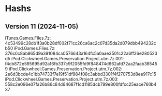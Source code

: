 # Hashs
## Version 11 (2024-11-05)
iTunes.Games.Files.7z: 4c53499c38db1f3a0b28df002f71cc26ca6ac2c07d35da2d079dbb494232cb50
iPod.Games.Files.7z: 376c0c8ab965d9a391084ca0576643a164fc5a0aae3501c22a6ff26e280523d5
iPod.Clickwheel.Games.Preservation.Project.utm.7z.001: f4cb872e595695d92a16fb337c9f2055fd9f848474d662afd72aa2faab365459
iPod.Clickwheel.Games.Preservation.Project.utm.7z.002: 2e6d3bcde4c1bb74733f7e19f51df984f08c3abbd3301f4f270753d8ee917c15
iPod.Clickwheel.Games.Preservation.Project.utm.7z.003: 558c2e096e07fa26b86c84d64687f1cd1185dcb799e800fdfcc25eace760b437